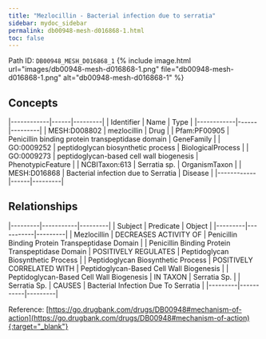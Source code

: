 ```yaml
---
title: "Mezlocillin - Bacterial infection due to serratia"
sidebar: mydoc_sidebar
permalink: db00948-mesh-d016868-1.html
toc: false 
---
```



Path ID: `DB00948_MESH_D016868_1`
{% include image.html url="images/db00948-mesh-d016868-1.png" file="db00948-mesh-d016868-1.png" alt="db00948-mesh-d016868-1" %}

## Concepts

|------------|------|---------|
| Identifier | Name | Type    |
|------------|------|---------|
| MESH:D008802 | mezlocillin | Drug |
| Pfam:PF00905 | Penicillin binding protein transpeptidase domain | GeneFamily |
| GO:0009252 | peptidoglycan biosynthetic process | BiologicalProcess |
| GO:0009273 | peptidoglycan-based cell wall biogenesis | PhenotypicFeature |
| NCBITaxon:613 | Serratia sp. | OrganismTaxon |
| MESH:D016868 | Bacterial infection due to Serratia | Disease |
|------------|------|---------|

## Relationships

|---------|-----------|---------|
| Subject | Predicate | Object  |
|---------|-----------|---------|
| Mezlocillin | DECREASES ACTIVITY OF | Penicillin Binding Protein Transpeptidase Domain |
| Penicillin Binding Protein Transpeptidase Domain | POSITIVELY REGULATES | Peptidoglycan Biosynthetic Process |
| Peptidoglycan Biosynthetic Process | POSITIVELY CORRELATED WITH | Peptidoglycan-Based Cell Wall Biogenesis |
| Peptidoglycan-Based Cell Wall Biogenesis | IN TAXON | Serratia Sp. |
| Serratia Sp. | CAUSES | Bacterial Infection Due To Serratia |
|---------|-----------|---------|

Reference: [https://go.drugbank.com/drugs/DB00948#mechanism-of-action](https://go.drugbank.com/drugs/DB00948#mechanism-of-action){:target="_blank"}